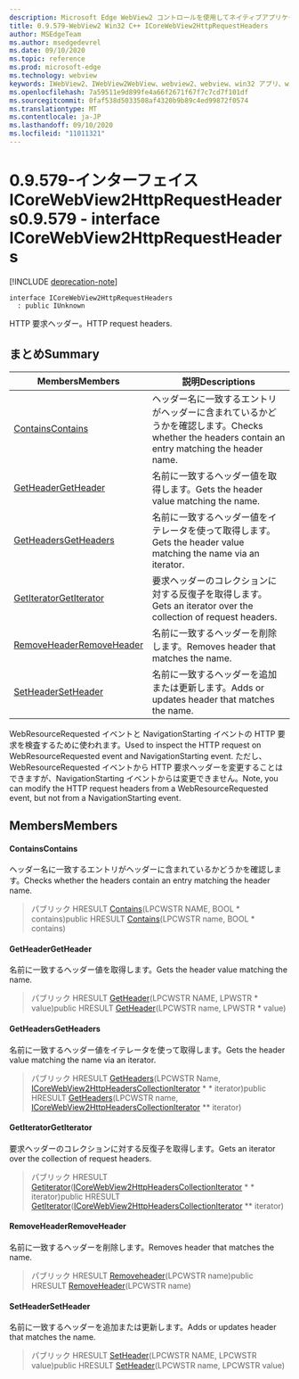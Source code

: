 ```yaml
---
description: Microsoft Edge WebView2 コントロールを使用してネイティブアプリケーションに web 技術 (HTML、CSS、JavaScript) を埋め込む
title: 0.9.579-WebView2 Win32 C++ ICoreWebView2HttpRequestHeaders
author: MSEdgeTeam
ms.author: msedgedevrel
ms.date: 09/10/2020
ms.topic: reference
ms.prod: microsoft-edge
ms.technology: webview
keywords: IWebView2、IWebView2WebView、webview2、webview、win32 アプリ、win32、edge、ICoreWebView2、ICoreWebView2Controller、browser control、edge html、ICoreWebView2HttpRequestHeaders
ms.openlocfilehash: 7a59511e9d899fe4a66f2671f67f7c7cd7f101df
ms.sourcegitcommit: 0faf538d5033508af4320b9b89c4ed99872f0574
ms.translationtype: MT
ms.contentlocale: ja-JP
ms.lasthandoff: 09/10/2020
ms.locfileid: "11011321"
---
```

# <span data-ttu-id="2dd75-104">0.9.579-インターフェイス ICoreWebView2HttpRequestHeaders</span><span class="sxs-lookup"><span data-stu-id="2dd75-104">0.9.579 - interface ICoreWebView2HttpRequestHeaders</span></span> 

[!INCLUDE [deprecation-note](../../includes/deprecation-note.md)]

```
interface ICoreWebView2HttpRequestHeaders
  : public IUnknown
```

<span data-ttu-id="2dd75-105">HTTP 要求ヘッダー。</span><span class="sxs-lookup"><span data-stu-id="2dd75-105">HTTP request headers.</span></span>

## <span data-ttu-id="2dd75-106">まとめ</span><span class="sxs-lookup"><span data-stu-id="2dd75-106">Summary</span></span>

 <span data-ttu-id="2dd75-107">Members</span><span class="sxs-lookup"><span data-stu-id="2dd75-107">Members</span></span>                        | <span data-ttu-id="2dd75-108">説明</span><span class="sxs-lookup"><span data-stu-id="2dd75-108">Descriptions</span></span>
--------------------------------|---------------------------------------------
[<span data-ttu-id="2dd75-109">Contains</span><span class="sxs-lookup"><span data-stu-id="2dd75-109">Contains</span></span>](#contains) | <span data-ttu-id="2dd75-110">ヘッダー名に一致するエントリがヘッダーに含まれているかどうかを確認します。</span><span class="sxs-lookup"><span data-stu-id="2dd75-110">Checks whether the headers contain an entry matching the header name.</span></span>
[<span data-ttu-id="2dd75-111">GetHeader</span><span class="sxs-lookup"><span data-stu-id="2dd75-111">GetHeader</span></span>](#getheader) | <span data-ttu-id="2dd75-112">名前に一致するヘッダー値を取得します。</span><span class="sxs-lookup"><span data-stu-id="2dd75-112">Gets the header value matching the name.</span></span>
[<span data-ttu-id="2dd75-113">GetHeaders</span><span class="sxs-lookup"><span data-stu-id="2dd75-113">GetHeaders</span></span>](#getheaders) | <span data-ttu-id="2dd75-114">名前に一致するヘッダー値をイテレータを使って取得します。</span><span class="sxs-lookup"><span data-stu-id="2dd75-114">Gets the header value matching the name via an iterator.</span></span>
[<span data-ttu-id="2dd75-115">GetIterator</span><span class="sxs-lookup"><span data-stu-id="2dd75-115">GetIterator</span></span>](#getiterator) | <span data-ttu-id="2dd75-116">要求ヘッダーのコレクションに対する反復子を取得します。</span><span class="sxs-lookup"><span data-stu-id="2dd75-116">Gets an iterator over the collection of request headers.</span></span>
[<span data-ttu-id="2dd75-117">RemoveHeader</span><span class="sxs-lookup"><span data-stu-id="2dd75-117">RemoveHeader</span></span>](#removeheader) | <span data-ttu-id="2dd75-118">名前に一致するヘッダーを削除します。</span><span class="sxs-lookup"><span data-stu-id="2dd75-118">Removes header that matches the name.</span></span>
[<span data-ttu-id="2dd75-119">SetHeader</span><span class="sxs-lookup"><span data-stu-id="2dd75-119">SetHeader</span></span>](#setheader) | <span data-ttu-id="2dd75-120">名前に一致するヘッダーを追加または更新します。</span><span class="sxs-lookup"><span data-stu-id="2dd75-120">Adds or updates header that matches the name.</span></span>

<span data-ttu-id="2dd75-121">WebResourceRequested イベントと NavigationStarting イベントの HTTP 要求を検査するために使われます。</span><span class="sxs-lookup"><span data-stu-id="2dd75-121">Used to inspect the HTTP request on WebResourceRequested event and NavigationStarting event.</span></span> <span data-ttu-id="2dd75-122">ただし、WebResourceRequested イベントから HTTP 要求ヘッダーを変更することはできますが、NavigationStarting イベントからは変更できません。</span><span class="sxs-lookup"><span data-stu-id="2dd75-122">Note, you can modify the HTTP request headers from a WebResourceRequested event, but not from a NavigationStarting event.</span></span>

## <span data-ttu-id="2dd75-123">Members</span><span class="sxs-lookup"><span data-stu-id="2dd75-123">Members</span></span>

#### <span data-ttu-id="2dd75-124">Contains</span><span class="sxs-lookup"><span data-stu-id="2dd75-124">Contains</span></span> 

<span data-ttu-id="2dd75-125">ヘッダー名に一致するエントリがヘッダーに含まれているかどうかを確認します。</span><span class="sxs-lookup"><span data-stu-id="2dd75-125">Checks whether the headers contain an entry matching the header name.</span></span>

> <span data-ttu-id="2dd75-126">パブリック HRESULT [Contains](#contains)(LPCWSTR NAME, BOOL \* contains)</span><span class="sxs-lookup"><span data-stu-id="2dd75-126">public HRESULT [Contains](#contains)(LPCWSTR name, BOOL \* contains)</span></span>

#### <span data-ttu-id="2dd75-127">GetHeader</span><span class="sxs-lookup"><span data-stu-id="2dd75-127">GetHeader</span></span> 

<span data-ttu-id="2dd75-128">名前に一致するヘッダー値を取得します。</span><span class="sxs-lookup"><span data-stu-id="2dd75-128">Gets the header value matching the name.</span></span>

> <span data-ttu-id="2dd75-129">パブリック HRESULT [GetHeader](#getheader)(LPCWSTR NAME, LPWSTR \* value)</span><span class="sxs-lookup"><span data-stu-id="2dd75-129">public HRESULT [GetHeader](#getheader)(LPCWSTR name, LPWSTR \* value)</span></span>

#### <span data-ttu-id="2dd75-130">GetHeaders</span><span class="sxs-lookup"><span data-stu-id="2dd75-130">GetHeaders</span></span> 

<span data-ttu-id="2dd75-131">名前に一致するヘッダー値をイテレータを使って取得します。</span><span class="sxs-lookup"><span data-stu-id="2dd75-131">Gets the header value matching the name via an iterator.</span></span>

> <span data-ttu-id="2dd75-132">パブリック HRESULT [GetHeaders](#getheaders)(LPCWSTR Name, [ICoreWebView2HttpHeadersCollectionIterator](icorewebview2httpheaderscollectioniterator.md) \* \* iterator)</span><span class="sxs-lookup"><span data-stu-id="2dd75-132">public HRESULT [GetHeaders](#getheaders)(LPCWSTR name, [ICoreWebView2HttpHeadersCollectionIterator](icorewebview2httpheaderscollectioniterator.md) \*\* iterator)</span></span>

#### <span data-ttu-id="2dd75-133">GetIterator</span><span class="sxs-lookup"><span data-stu-id="2dd75-133">GetIterator</span></span> 

<span data-ttu-id="2dd75-134">要求ヘッダーのコレクションに対する反復子を取得します。</span><span class="sxs-lookup"><span data-stu-id="2dd75-134">Gets an iterator over the collection of request headers.</span></span>

> <span data-ttu-id="2dd75-135">パブリック HRESULT [Getiterator](#getiterator)([ICoreWebView2HttpHeadersCollectionIterator](icorewebview2httpheaderscollectioniterator.md) \* \* iterator)</span><span class="sxs-lookup"><span data-stu-id="2dd75-135">public HRESULT [GetIterator](#getiterator)([ICoreWebView2HttpHeadersCollectionIterator](icorewebview2httpheaderscollectioniterator.md) \*\* iterator)</span></span>

#### <span data-ttu-id="2dd75-136">RemoveHeader</span><span class="sxs-lookup"><span data-stu-id="2dd75-136">RemoveHeader</span></span> 

<span data-ttu-id="2dd75-137">名前に一致するヘッダーを削除します。</span><span class="sxs-lookup"><span data-stu-id="2dd75-137">Removes header that matches the name.</span></span>

> <span data-ttu-id="2dd75-138">パブリック HRESULT [Removeheader](#removeheader)(LPCWSTR name)</span><span class="sxs-lookup"><span data-stu-id="2dd75-138">public HRESULT [RemoveHeader](#removeheader)(LPCWSTR name)</span></span>

#### <span data-ttu-id="2dd75-139">SetHeader</span><span class="sxs-lookup"><span data-stu-id="2dd75-139">SetHeader</span></span> 

<span data-ttu-id="2dd75-140">名前に一致するヘッダーを追加または更新します。</span><span class="sxs-lookup"><span data-stu-id="2dd75-140">Adds or updates header that matches the name.</span></span>

> <span data-ttu-id="2dd75-141">パブリック HRESULT [SetHeader](#setheader)(LPCWSTR NAME, LPCWSTR value)</span><span class="sxs-lookup"><span data-stu-id="2dd75-141">public HRESULT [SetHeader](#setheader)(LPCWSTR name, LPCWSTR value)</span></span>

